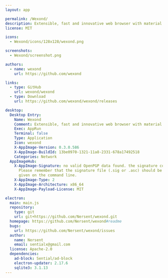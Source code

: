 ```yaml
---
layout: app

permalink: /Wexond/
description: Extensible, fast and innovative web browser with material UI.
license: MIT

icons:
  - Wexond/icons/128x128/wexond.png

screenshots:
  - Wexond/screenshot.png

authors:
  - name: wexond
    url: https://github.com/wexond

links:
  - type: GitHub
    url: wexond/wexond
  - type: Download
    url: https://github.com/wexond/wexond/releases

desktop:
  Desktop Entry:
    Name: Wexond
    Comment: Extensible, fast and innovative web browser with material UI.
    Exec: AppRun
    Terminal: false
    Type: Application
    Icon: wexond
    X-AppImage-Version: 0.3.0.586
    X-AppImage-BuildId: 13be0970-1321-11a8-2331-678a17492518
    Categories: Network
  AppImageHub:
    X-AppImage-Signature: no valid OpenPGP data found. the signature could not be verified.
      Please remember that the signature file (.sig or .asc) should be the first file
      given on the command line.
    X-AppImage-Type: 2
    X-AppImage-Architecture: x86_64
    X-AppImage-Payload-License: MIT

electron:
  main: main.js
  repository:
    type: git
    url: git+https://github.com/Nersent/wexond.git
  homepage: https://github.com/Nersent/wexond#readme
  bugs:
    url: https://github.com/Nersent/wexond/issues
  author:
    name: Nersent
    email: sentialx@gmail.com
  license: Apache-2.0
  dependencies:
    ad-block: Sential/ad-block
    electron-updater: 2.17.6
    sqlite3: 3.1.13
---
```

